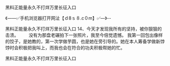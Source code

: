 黑料正能量永久不打烊万里长征入口

《——✅手机浏览器打开网沚【ｄ8ｓ８.c０m】✅—》--

黑料正能量永久不打烊万里长征入口	14、今天才发现我所有的坚持，被你狠狠的击溃。
　　没有为那盘老碾拍下一张照片，我至今倍觉遗憾。
我第一回包出像样的饺子，是她教的，第一次学做芋圆，也是她在旁引导的。她在本人筹备学做新饽饽时会积极把我叫上，而我也会在符合的功夫积极帮她的忙。





黑料正能量永久不打烊万里长征入口
